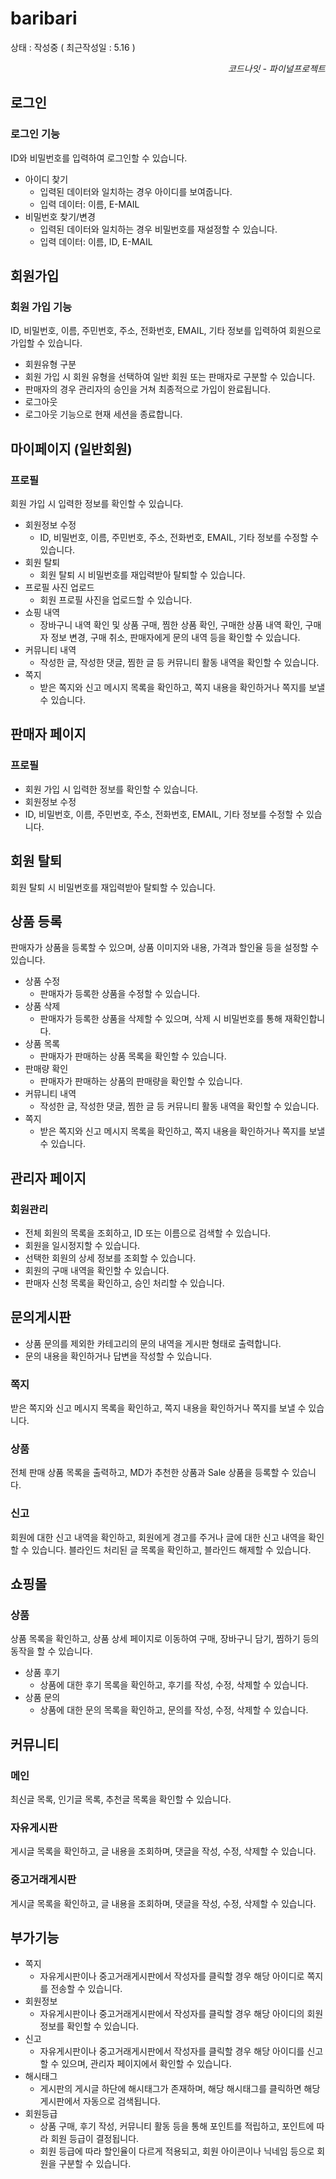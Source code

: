 # baribari 
상태 : 작성중 ( 최근작성일 : 5.16 )   *<div dir="rtl">코드나잇 - 파이널프로젝트</div>*
## 로그인
### 로그인 기능
ID와 비밀번호를 입력하여 로그인할 수 있습니다.
- 아이디 찾기
  - 입력된 데이터와 일치하는 경우 아이디를 보여줍니다.
  - 입력 데이터: 이름, E-MAIL
- 비밀번호 찾기/변경
  - 입력된 데이터와 일치하는 경우 비밀번호를 재설정할 수 있습니다.
  - 입력 데이터: 이름, ID, E-MAIL
## 회원가입
### 회원 가입 기능
ID, 비밀번호, 이름, 주민번호, 주소, 전화번호, EMAIL, 기타 정보를 입력하여 회원으로 가입할 수 있습니다.
- 회원유형 구분
- 회원 가입 시 회원 유형을 선택하여 일반 회원 또는 판매자로 구분할 수 있습니다.
- 판매자의 경우 관리자의 승인을 거쳐 최종적으로 가입이 완료됩니다.
- 로그아웃
- 로그아웃 기능으로 현재 세션을 종료합니다.
## 마이페이지 (일반회원)
### 프로필
회원 가입 시 입력한 정보를 확인할 수 있습니다.
- 회원정보 수정
  - ID, 비밀번호, 이름, 주민번호, 주소, 전화번호, EMAIL, 기타 정보를 수정할 수 있습니다.
- 회원 탈퇴
  - 회원 탈퇴 시 비밀번호를 재입력받아 탈퇴할 수 있습니다.
- 프로필 사진 업로드
  - 회원 프로필 사진을 업로드할 수 있습니다.
- 쇼핑 내역
  - 장바구니 내역 확인 및 상품 구매, 찜한 상품 확인, 구매한 상품 내역 확인, 구매자 정보 변경, 구매 취소, 판매자에게 문의 내역 등을 확인할 수 있습니다.
- 커뮤니티 내역
  - 작성한 글, 작성한 댓글, 찜한 글 등 커뮤니티 활동 내역을 확인할 수 있습니다.
- 쪽지
  - 받은 쪽지와 신고 메시지 목록을 확인하고, 쪽지 내용을 확인하거나 쪽지를 보낼 수 있습니다.
## 판매자 페이지
### 프로필
- 회원 가입 시 입력한 정보를 확인할 수 있습니다.
- 회원정보 수정
- ID, 비밀번호, 이름, 주민번호, 주소, 전화번호, EMAIL, 기타 정보를 수정할 수 있습니다.

## 회원 탈퇴
회원 탈퇴 시 비밀번호를 재입력받아 탈퇴할 수 있습니다.
## 상품 등록
판매자가 상품을 등록할 수 있으며, 상품 이미지와 내용, 가격과 할인율 등을 설정할 수 있습니다.
- 상품 수정
  - 판매자가 등록한 상품을 수정할 수 있습니다.
- 상품 삭제
  - 판매자가 등록한 상품을 삭제할 수 있으며, 삭제 시 비밀번호를 통해 재확인합니다.
- 상품 목록
  - 판매자가 판매하는 상품 목록을 확인할 수 있습니다.
- 판매량 확인
  - 판매자가 판매하는 상품의 판매량을 확인할 수 있습니다.
- 커뮤니티 내역
  - 작성한 글, 작성한 댓글, 찜한 글 등 커뮤니티 활동 내역을 확인할 수 있습니다.
- 쪽지
  - 받은 쪽지와 신고 메시지 목록을 확인하고, 쪽지 내용을 확인하거나 쪽지를 보낼 수 있습니다.
## 관리자 페이지
### 회원관리
- 전체 회원의 목록을 조회하고, ID 또는 이름으로 검색할 수 있습니다.
- 회원을 일시정지할 수 있습니다.
- 선택한 회원의 상세 정보를 조회할 수 있습니다.
- 회원의 구매 내역을 확인할 수 있습니다.
- 판매자 신청 목록을 확인하고, 승인 처리할 수 있습니다.
## 문의게시판
- 상품 문의를 제외한 카테고리의 문의 내역을 게시판 형태로 출력합니다.
- 문의 내용을 확인하거나 답변을 작성할 수 있습니다.
### 쪽지
받은 쪽지와 신고 메시지 목록을 확인하고, 쪽지 내용을 확인하거나 쪽지를 보낼 수 있습니다.
### 상품
전체 판매 상품 목록을 출력하고, MD가 추천한 상품과 Sale 상품을 등록할 수 있습니다.
### 신고
회원에 대한 신고 내역을 확인하고, 회원에게 경고를 주거나 글에 대한 신고 내역을 확인할 수 있습니다.
블라인드 처리된 글 목록을 확인하고, 블라인드 해제할 수 있습니다.
## 쇼핑몰
### 상품
 
상품 목록을 확인하고, 상품 상세 페이지로 이동하여 구매, 장바구니 담기, 찜하기 등의 동작을 할 수 있습니다.
- 상품 후기
  - 상품에 대한 후기 목록을 확인하고, 후기를 작성, 수정, 삭제할 수 있습니다.
- 상품 문의
  - 상품에 대한 문의 목록을 확인하고, 문의를 작성, 수정, 삭제할 수 있습니다.
## 커뮤니티
### 메인
최신글 목록, 인기글 목록, 추천글 목록을 확인할 수 있습니다.
### 자유게시판
게시글 목록을 확인하고, 글 내용을 조회하며, 댓글을 작성, 수정, 삭제할 수 있습니다.
### 중고거래게시판
게시글 목록을 확인하고, 글 내용을 조회하며, 댓글을 작성, 수정, 삭제할 수 있습니다.
## 부가기능
- 쪽지
  - 자유게시판이나 중고거래게시판에서 작성자를 클릭할 경우 해당 아이디로 쪽지를 전송할 수 있습니다.
- 회원정보
  - 자유게시판이나 중고거래게시판에서 작성자를 클릭할 경우 해당 아이디의 회원정보를 확인할 수 있습니다.
- 신고
  - 자유게시판이나 중고거래게시판에서 작성자를 클릭할 경우 해당 아이디를 신고할 수 있으며, 관리자 페이지에서 확인할 수 있습니다.
- 해시태그
  - 게시판의 게시글 하단에 해시태그가 존재하며, 해당 해시태그를 클릭하면 해당 게시판에서 자동으로 검색됩니다.
- 회원등급
  - 상품 구매, 후기 작성, 커뮤니티 활동 등을 통해 포인트를 적립하고, 포인트에 따라 회원 등급이 결정됩니다.
  - 회원 등급에 따라 할인율이 다르게 적용되고, 회원 아이콘이나 닉네임 등으로 회원을 구분할 수 있습니다.

